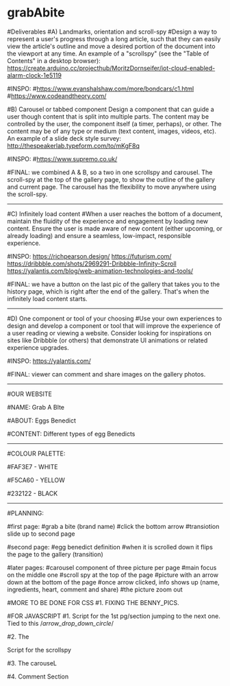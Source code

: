 # grabAbite

#Deliverables
#A) Landmarks, orientation and scroll-spy
#Design a way to represent a user's progress through a long article, such that they can easily view the article's outline and move a desired portion of the document into the viewport at any time. An example of a "scrollspy" (see the "Table of Contents" in a desktop browser): https://create.arduino.cc/projecthub/MoritzDornseifer/iot-cloud-enabled-alarm-clock-1e5119

#INSPO:
#https://www.evanshalshaw.com/more/bondcars/c1.html 
#https://www.codeandtheory.com/

#B) Carousel or tabbed component
Design a component that can guide a user though content that is split into multiple parts. The content may be controlled by the user, the component itself (a timer, perhaps), or other. The content may be of any type or medium (text content, images, videos, etc). An example of a slide deck style survey: http://thespeakerlab.typeform.com/to/mKgF8q

#INSPO:
#https://www.supremo.co.uk/ 

#FINAL: we combined A & B, so a two in one scrollspy and carousel. The scroll-spy at the top of the gallery page, to show the outline of the gallery and current page. The carousel has the flexibility to move anywhere using the scroll-spy.

--------------------------------------------------------------------------------------

#C) Infinitely load content
#When a user reaches the bottom of a document, maintain the fluidity of the experience and engagement by loading new content. Ensure the user is made aware of new content (either upcoming, or already loading) and ensure a seamless, low-impact, responsible experience.

#INSPO:
https://richpearson.design/
https://futurism.com/
https://dribbble.com/shots/2969291-Dribbble-Infinity-Scroll 
https://yalantis.com/blog/web-animation-technologies-and-tools/

#FINAL: we have a button on the last pic of the gallery that takes you to the history page, which is right after the end of the gallery. That's when the infinitely load content starts. 

--------------------------------------------------------------------------------------

#D) One component or tool of your choosing
#Use your own experiences to design and develop a component or tool that will improve the experience of a user reading or viewing a website. Consider looking for inspirations on sites like Dribbble (or others) that demonstrate UI animations or related experience upgrades.

#INSPO:
https://yalantis.com/

#FINAL: viewer can comment and share images on the gallery photos.

--------------------------------------------------------------------------------------

#OUR WEBSITE

#NAME: Grab A BIte

#ABOUT: Eggs Benedict

#CONTENT: Different types of egg Benedicts	

--------------------------------------------------------------------------------------

#COLOUR PALETTE: 

#FAF3E7 - WHITE

#F5CA60 - YELLOW

#232122 - BLACK

--------------------------------------------------------------------------------------

#PLANNING:

#first page: 
#grab a bite (brand name)
#click the bottom arrow 
#transiotion slide up to second page

#second page:
#egg benedict definition
#when it is scrolled down it flips the page to the gallery (transition)

#later pages:
#carousel component of three picture per page
#main focus on the middle one
#scroll spy at the top of the page 
#picture with an arrow down at the bottom of the page
#once arrow clicked, info shows up (name, ingredients, heart, comment and share)
#the picture zoom out

#MORE TO BE DONE FOR CSS
#1. FIXING THE BENNY_PICS. 

#FOR JAVASCRIPT
#1. Script for the 1st pg/section jumping to the next one. Tied to this /<i class="material-icons" id="drop">arrow_drop_down_circle</i>/

#2. The <div class="scrollspy"> Script for the scrollspy

#3. The carouseL

#4. Comment Section
